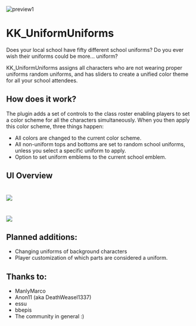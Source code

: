 ![preview1](https://raw.githubusercontent.com/cptgrey/KK_UniformUniforms/master/Assets/BA.png)
# KK_UniformUniforms

Does your local school have fifty different school uniforms? Do you ever wish their uniforms could be more... uniform?

KK_UniformUniforms assigns all characters who are not wearing proper uniforms random uniforms, and has sliders to create a unified color theme for all your school attendees. 

## How does it work?
The plugin adds a set of controls to the class roster enabling players to set a color scheme for all the characters simultaneously. When you then apply this color scheme, three things happen:
- All colors are changed to the current color scheme.
- All non-uniform tops and bottoms are set to random school uniforms, unless you select a specific uniform to apply.
- Option to set uniform emblems to the current school emblem.

## UI Overview
# <img src= "https://raw.githubusercontent.com/cptgrey/KK_UniformUniforms/master/Assets/menu.png">
# <img src= "https://raw.githubusercontent.com/cptgrey/KK_UniformUniforms/master/Assets/advanced_menu.png">

## Planned additions:
- Changing uniforms of background characters
- Player customization of which parts are considered a uniform.

## Thanks to:
- ManlyMarco
- Anon11 (aka DeathWeasel1337)
- essu
- bbepis
- The community in general :)
